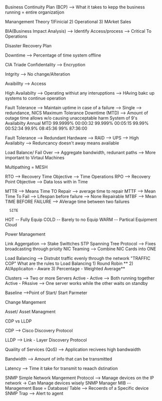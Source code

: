 Business Continuity Plan (BCP)
  --> What it takes to kepp the business running =  entire organizatijon

Manangement Theory 
  1)Finicial 
  2) Operational 
  3) MArket Sales

BIA(Business Impact Analysis) 
  --> Identify Access/process
    --> Critical To Operations 


Disaster Recovery Plan 

Downtime 
  --> Percentage of time system offline

CIA Triade 
  Confidentality 
    --> Encryption 
  
  Intgrity
    --> No change/Alteration 

  Avaibillty 
    --> Access

High Availabilty 
  --> Operating withiut any interupptions 
    --> HAving bakc up systems to continue operation

Fault Tolerance 
  --> Maintain uptime in case of a failure 
    --> Single --> redundance, NICS 
  Maximum Tolerance Downtime (MTD)
    --> Amount of outage time allows w/o causing unacceptable harm
  System of 9's
    Availabilty                       Annual MTD 
    99.9999%                         00:00:32
    99.999%                          00:05:15
    99.99%                           00:52:34
    99.9%                            08:45:36
    99%                              87:36:00

Fault Tolerance
  --> Redundant Hardware
  --> RAID
  --> UPS
  --> High Availabity 
      --> Reduncancy doesn't away means available

Load Balance/ Fail Over
  --> Aggregate bandwidth, redunant paths 
    --> More important to Virtaul Machines 

Multipathing = MESH 

RTO
  --> Recovery Time Objective
    --> Time Operations
RPO
  --> Recovery Point Objective 
    --> Data loss with in Time

MTTR  --> Means Time TO Repair
    --> average time to repair
MTTF --> Mean Time To Fail
        --> Lifespan before failure 
            --> None Repairable 
MTBF --> Mean TIME BEFORE FAILURE
      --> AVerage time between two failures

      SITE
  HOT  -- Fully Equip
  COLD -- Barely to no Equip
  WARM -- Partical Equipment 
  Cloud

  Power Management 

  Link Aggergation 
    --> Stake Swittches
  STP Spanning Tree Protocol 
    --> Fixes broadcasting through prioity
  NIC Teaming 
    --> Combine NIC Cards into ONE

  Load Balancing 
    --> Distrubt traffic evenly through the network 
        "TRAFFIC COP"
  What are the rules to Load Balancing 
    1) Round Robin **
    2) AI/Applicaiton - Aware
    3) Percentage - Weighted Average**

  Clusters
    --> Two or more Servers 
  Active - Active 
    --> Both running together 
  Active - PAssive 
    --> One server works while the other waits on standby

Baseline 
  -->Point of Start/ Start Parmeter

Change Mangement 

Asset/ Asset Managment 

CDP  vs LLDP

CDP 
  --> Cisco Discovery Protocol 

LLDP
  --> Link - Layer Discovery Protocol

Quaility of Services (QoS)
  --> Application recivees high bandwaidth 

Bandwidth
  --> Amount of info that can be transmitted 

Latency 
  --> Time it take for transmit to reaach dstination


SNMP Simple Network Mangement Protocol
  --> Manage devices on the IP network
    -> Can Manage devices wisely
SNMP Manager
MIB -- Management Base = Database/ Table
    --> Recoerds of a Specific device
SNMP Trap 
    --> Alert to agent 
